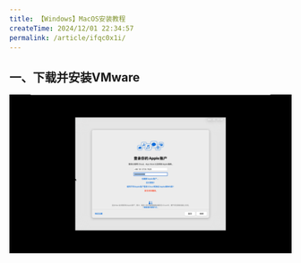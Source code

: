 ```yaml
---
title: 【Windows】MacOS安装教程
createTime: 2024/12/01 22:34:57
permalink: /article/ifqc0x1i/
---
```

## 一、下载并安装VMware

![1733065245534](image/MacOS/1733065245534.png)
